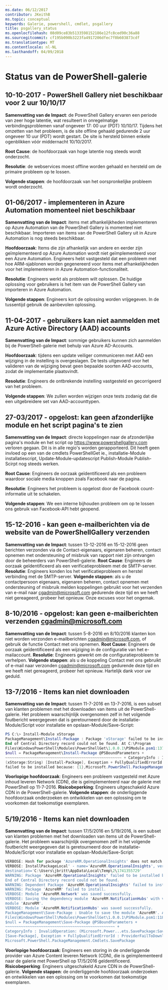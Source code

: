 ```yaml
---
ms.date: 06/12/2017
contributor: JKeithB
ms.topic: conceptual
keywords: Galerie, powershell, cmdlet, psgallery
title: psgallery_status
ms.openlocfilehash: 08d09ce83b5133598152186e12fc8ced90c36a88
ms.sourcegitcommit: cf195b090b3223fa4917206dfec7f0b603873cdf
ms.translationtype: MT
ms.contentlocale: nl-NL
ms.lasthandoff: 04/09/2018
---
```

<a name="powershell-gallery-status"></a>Status van de PowerShell-galerie
=========================
## <a name="10102017---powershell-gallery-unavailable-for-2-hours-101017"></a>10-10-2017 - PowerShell Gallery niet beschikbaar voor 2 uur 10/10/17

__Samenvatting van de Impact__: de PowerShell Gallery ervaren een periode van zeer hoge latentie, wat resulteert in onregelmatige verbindingsproblemen vanaf ongeveer 17: 00 uur (PDT) 10/10/17. Tijdens het omzetten van het probleem, is de site offline gehaald gedurende 2 uur ongeveer 10 uur (PDT) wordt gestart. De site is hersteld binnen enkele ogenblikken vóór middernacht 10/10/2017.

__Root Cause__: de hoofdoorzaak van hoge latentie nog steeds wordt onderzocht.

__Resolutie__: de webservices moest offline worden gehaald en hersteld om de primaire probleem op te lossen.

__Volgende stappen__: de hoofdoorzaak van het oorspronkelijke probleem wordt onderzocht.

## <a name="06012017---deploy-to-azure-automation-currently-unavailable"></a>01-06/2017 - implementeren in Azure Automation momenteel niet beschikbaar

__Samenvatting van de Impact__: items met afhankelijkheden implementeren op Azure Automation van de PowerShell Gallery is momenteel niet beschikbaar.  Importeren van items van de PowerShell Gallery uit in Azure Automation is nog steeds beschikbaar.

__Hoofdoorzaak__: Items die zijn afhankelijk van andere en eerder zijn geïmplementeerd op Azure Automation wordt niet geïmplementeerd voor een Azure Automation. Engineers hebt vastgesteld dat een probleem met hoe ARM-sjablonen worden gegenereerd voor items met afhankelijkheden voor het implementeren in Azure Automation-functionaliteit.

__Resolutie__: Engineers werkt als probleem wilt oplossen.  De huidige oplossing voor gebruikers is het item van de PowerShell Gallery van importeren in Azure Automation.

__Volgende stappen__: Engineers kort de oplossing worden vrijgegeven.  In de tussentijd gebruik de aanbevolen oplossing.


## <a name="04112017---users-unable-to-log-in-with-azure-active-directory-aad-accounts"></a>11-04-2017 - gebruikers kan niet aanmelden met Azure Active Directory (AAD) accounts

__Samenvatting van de Impact__: sommige gebruikers kunnen zich aanmelden bij de PowerShell-galerie met behulp van Azure AD-Accounts.

__Hoofdoorzaak__: tijdens een update veiliger communiceren met AAD een wijziging in de instelling is overgeslagen.
De tests uitgevoerd voor het valideren van de wijziging bevat geen bepaalde soorten AAD-accounts, zodat de implementatie plaatsvindt.

__Resolutie__: Engineers de ontbrekende instelling vastgesteld en gecorrigeerd van het probleem.

__Volgende stappen__: We zullen worden wijzigen onze tests zodanig dat die een uitgebreidere set van AAD-accounttypen.

## <a name="03272017---resolved-unable-to-see-individual-module-and-script-pages"></a>27-03/2017 - opgelost: kan geen afzonderlijke module en het script pagina's te zien

__Samenvatting van de Impact__: directe koppelingen naar de afzonderlijke pagina's module en het script op https://www.powershellgallery.com verloren gegaan. Dit is in alle regio's worden gerapporteerd. Dit heeft geen invloed op een van de cmdlets PowerShellGet ie., installatie-Module installatiescript, Update-Module-updatescript Publish-Module Publish-Scirpt nog steeds werken.

__Root Cause__: Engineers de oorzaak geïdentificeerd als een probleem waardoor sociale media knoppen zoals Facebook naar de pagina.

__Resolutie__: Engineers het probleem is opgelost door de Facebook count-informatie uit te schakelen.

__Volgende stappen__: We een interne bijhouden probleem om op te lossen ons gebruik van Facebook-API hebt geopend.

## <a name="12152016---unable-to-send-emails-via-powershellgallery-website"></a>15-12-2016 - kan geen e-mailberichten via de website van de PowerShellGallery verzenden

__Samenvatting van de Impact__: tussen 13-12-2016 en 15-12-2016 geen berichten verzonden via de Contact-eigenaars, eigenaren beheren, contact opnemen met ondersteuning of misbruik van rapport niet zijn ontvangen door de beheerders van PowerShell-galerie.
__Root Cause__: Engineers de oorzaak geïdentificeerd als een verificatieprobleem met de SMTP-server.
__Resolutie__: Engineers konden los het verificatieprobleem en herstel verbinding met de SMTP-server.
__Volgende stappen__: als u de contactpersoon eigenaars, eigenaren beheren, contact opnemen met ondersteuning of misbruik melden koppelingen gebruikt voor het verzenden van e-mail naar cgadmin@microsoft.com gedurende deze tijd en we heeft niet gereageerd, probeer het opnieuw. Onze excuses voor het ongemak.



## <a name="8102016---resolved-unable-to-send-emails-to-cgadminmicrosoftcom"></a>8-10/2016 - opgelost: kan geen e-mailberichten verzenden cgadmin@microsoft.com

__Samenvatting van de Impact__: tussen 5-8-2016 en 8/10/2016 klanten kon niet worden verzonden e-mailberichten cgadmin@microsoft.com, of gebruik de functie Contact met ons opnemen.
__Root Cause__: Engineers de oorzaak geïdentificeerd als een wijziging in de configuratie van het e-mailaccount.
__Resolutie__: Engineers gewerkt om de configuratieprobleem te verhelpen.
__Volgende stappen__: als u de koppeling Contact met ons gebruikt of e-mail naar verzonden cgadmin@microsoft.com gedurende deze tijd en we heeft niet gereageerd, probeer het opnieuw. Hartelijk dank voor uw geduld.



## <a name="7132016---download-items-failed"></a>13-7/2016 - Items kan niet downloaden

__Samenvatting van de Impact__: tussen 11-7-2016 en 13-7-2016, is een subset van klanten problemen met het downloaden van items uit de PowerShell-galerie. Het probleem waarschijnlijk overgenomen zelf in het volgende foutbericht weergegeven dat is geretourneerd door de installatie-Module/Script voor installatie en opslaan-Module/Save-Script:

```powershell
PS C:\> Install-Module xStorage
PackageManagement\Install-Package : Package 'xStorage' failed to be installed because:
End of Central Directory record could not be found. At C:\Program
Files\WindowsPowerShell\Modules\PowerShellGet\1.0.0.1\PSModule.psm1:1375 char:21 + ...
$null = PackageManagement\Install-Package @PSBoundParameters +
~~~~~~~~~~~~~~~~~~~~~~~~~~~~~~~~~~~~~~~~~~~~~~~~~~~~ + CategoryInfo : InvalidResult:
(xStorage:String) [Install-Package], Exception + FullyQualifiedErrorId : Package '{0}'
failed to be installed because: {1},Microsoft.PowerShell.PackageManagement.Cmdlets.InstallPackage
```

__Voorlopige hoofdoorzaak__: Engineers een probleem vastgesteld met Azure inhoud leveren Network (CDN), die is geïmplementeerd naar de galerie met PowerShell op 11-7-2016.
__Risicobeperking__: Engineers uitgeschakeld Azure CDN in de PowerShell-galerie.
__Volgende stappen__: de onderliggende hoofdoorzaak onderzoeken en ontwikkelen van een oplossing om te voorkomen dat toekomstige exemplaren.


## <a name="5192016---download-items-failed"></a>5/19/2016 - Items kan niet downloaden
__Samenvatting van de Impact__: tussen 17/5/2016 en 5/19/2016, is een subset van klanten problemen met het downloaden van items uit de PowerShell-galerie. Het probleem waarschijnlijk overgenomen zelf in het volgende foutbericht weergegeven dat is geretourneerd door de installatie-Module/Script voor installatie en opslaan-Module/Save-Script:

```powershell
VERBOSE: Hash for package 'AzureRM.OperationalInsights' does not match hash provided from the server.
VERBOSE: InstallPackageLocal' - name='AzureRM.OperationalInsights', version='1.0.8',
destination='C:\Users\jbritt\AppData\Local\Temp\2\1741355729'
WARNING: Package 'AzureRM.OperationalInsights' failed to be installed because:
End of Central Directory record could not be found.
WARNING: Dependent Package 'AzureRM.OperationalInsights' failed to install.
WARNING: Package 'AzureRM' failed to install.
VERBOSE: Module 'AzureRM.Network' was saved successfully.
VERBOSE: Saving the dependency module 'AzureRM.NotificationHubs' with version '1.0.8' for the
module 'AzureRM'.
VERBOSE: Module 'AzureRM.NotificationHubs' was saved successfully.
PackageManagement\Save-Package : Unable to save the module 'AzureRM'. At C:\Program
Files\WindowsPowerShell\Modules\PowerShellGet\1.0.0.1\PSModule.psm1:1187 char:21 +
$null = PackageManagement\Save-Package @PSBoundParameters +
~~~~~~~~~~~~~~~~~~~~~~~~~~~~~~~~~~~~~~~~~~~~~~~~~ +
CategoryInfo : InvalidOperation: (Microsoft.Power...ets.SavePackage:SavePackage)
[Save-Package], Exception + FullyQualifiedErrorId : ProviderFailToDownloadFile,
Microsoft.PowerShell.PackageManagement.Cmdlets.SavePackage
```

__Voorlopige hoofdoorzaak__: Engineers een storing in de onderliggende provider van Azure Content leveren Network (CDN), die is geïmplementeerd naar de galerie met PowerShell op 17/5/2016 geïdentificeerd.
__Risicobeperking__: Engineers uitgeschakeld Azure CDN in de PowerShell-galerie.
__Volgende stappen__: de onderliggende hoofdoorzaak onderzoeken en ontwikkelen van een oplossing om te voorkomen dat toekomstige exemplaren.